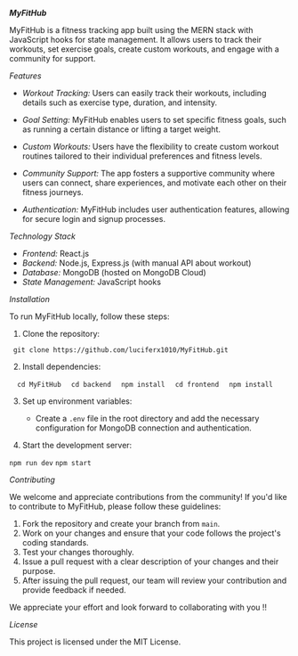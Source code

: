 ***MyFitHub***

MyFitHub is a fitness tracking app built using the MERN stack with JavaScript hooks for state management. It allows users to track their workouts, set exercise goals, create custom workouts, and engage with a community for support.

*Features*

- *Workout Tracking:* Users can easily track their workouts, including details such as exercise type, duration, and intensity.

- *Goal Setting:* MyFitHub enables users to set specific fitness goals, such as running a certain distance or lifting a target weight.

- *Custom Workouts:* Users have the flexibility to create custom workout routines tailored to their individual preferences and fitness levels.

- *Community Support:* The app fosters a supportive community where users can connect, share experiences, and motivate each other on their fitness journeys.

- *Authentication:* MyFitHub includes user authentication features, allowing for secure login and signup processes.

*Technology Stack*

- *Frontend:* React.js
- *Backend:* Node.js, Express.js (with manual API about workout)
- *Database:* MongoDB (hosted on MongoDB Cloud)
- *State Management:* JavaScript hooks

*Installation*

To run MyFitHub locally, follow these steps:

1. Clone the repository:
   
``` git clone https://github.com/luciferx1010/MyFitHub.git```

2. Install dependencies:

```   cd MyFitHub ```
```   cd backend ```
```   npm install ```
```   cd frontend ```
```   npm install ```


3. Set up environment variables:
   - Create a `.env` file in the root directory and add the necessary configuration for MongoDB connection and authentication.

4. Start the development server:
   
```npm run dev```
```npm start```


*Contributing*

We welcome and appreciate contributions from the community! If you'd like to contribute to MyFitHub, please follow these guidelines:

1. Fork the repository and create your branch from `main`.
2. Work on your changes and ensure that your code follows the project's coding standards.
3. Test your changes thoroughly.
4. Issue a pull request with a clear description of your changes and their purpose.
5. After issuing the pull request, our team will review your contribution and provide feedback if needed.

We appreciate your effort and look forward to collaborating with you !!


*License*

This project is licensed under the MIT License.



